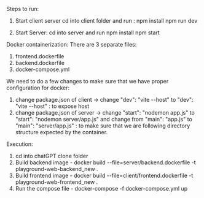 Steps to run:
1. Start client server
cd into client folder and run :
npm install
npm run dev

2. Start Server:
cd into server and run 
npm install
npm start


Docker containerization:
There are 3 separate files:
1. frontend.dockerfile
2. backend.dockerfile
3. docker-compose.yml

We need to do a few changes to make sure that we have proper configuration for docker:
1. change package.json of client -> change "dev": "vite --host" to "dev": "vite --host" : to expose host
2. change package.json of server -> change "start": "nodemon app.js" to "start": "nodemon server/app.js" and change from "main": "app.js" to "main": "server/app.js" : to make sure that we are following directory structure expected by the container.

Execution:
1. cd into chatGPT clone folder
2. Build backend image - docker build --file=server/backend.dockerfile  -t playground-web-backend_new .
3. Build frontend image -  docker build --file=client/frontend.dockerfile  -t playground-web-frontend_new .
4. Run the compose file - docker-compose -f docker-compose.yml up


